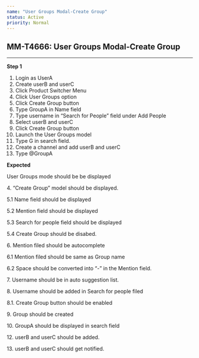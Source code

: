 ```yaml
---
name: "User Groups Modal-Create Group"
status: Active
priority: Normal
---
```


## MM-T4666: User Groups Modal-Create Group

---

**Step 1**

1. Login as UserA
2. Create userB and userC
3. Click Product Switcher Menu 
4. Click User Groups option
5. Click Create Group button
6. Type GroupA in Name field
7. Type username in “Search for People” field under Add People
8. Select userB and userC
9. Click Create Group button
10. Launch the User Groups model
11. Type G in search field.
12. Create a channel and add userB and userC 
13. Type @GroupA

**Expected**

User Groups mode should be be displayed

4. “Create Group” model should be displayed.

5.1 Name field should be displayed

5.2 Mention field should be displayed

5.3 Search for people field should be displayed

5.4 Create Group should be disabed. 

6. Mention filed should be autocomplete

6.1 Mention filed should be same as Group name

6.2 Space should be converted into “-” in the Mention field.

7\. Username should be in auto suggestion list.

8\. Username should be added in Search for people filed

8.1. Create Group button should be enabled

9\. Group should be created

10. GroupA should be displayed in search field 

12. userB and userC should be added.

13\. userB and userC should get notified. 
